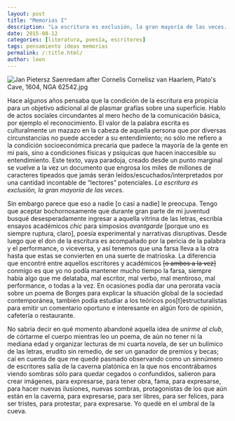 ```yaml
---
layout: post
title: "Memorias I"
description: "La escritura es exclusión, la gran mayoría de las veces... Entrada rescatada de un Tumblr que no pude rescatar."
date: 2015-08-12
categories: [literatura, poesía, escritores]
tags: pensamiento ideas memorias
permalink: /:title.html/
author: leon
---
```


![Jan Pietersz Saenredam after Cornelis Cornelisz van Haarlem, Plato's Cave, 1604, NGA 62542.jpg](https://upload.wikimedia.org/wikipedia/commons/thumb/8/85/Jan_Pietersz_Saenredam_after_Cornelis_Cornelisz_van_Haarlem%2C_Plato%27s_Cave%2C_1604%2C_NGA_62542.jpg/640px-Jan_Pietersz_Saenredam_after_Cornelis_Cornelisz_van_Haarlem%2C_Plato%27s_Cave%2C_1604%2C_NGA_62542.jpg?uselang=es)

Hace algunos años pensaba que la condición de la escritura era propicia para un objetivo adicional al de plasmar grafías sobre una superficie. Hablo de actos sociales circundantes al mero hecho de la comunicación básica, por ejemplo el reconocimiento. El valor de la palabra escrita es culturalmente un mazazo en la cabeza de aquella persona que por diversas circunstancias no puede acceder a su entendimiento; no sólo me refiero a la condición socioeconómica precaria que padece la mayoría de la gente en mi país, sino a condiciones físicas y psíquicas que hacen inaccesible su entendimiento. Este texto, vaya paradoja, creado desde un punto marginal se vuelve a la vez un documento que engrosa los miles de millones de caracteres tipeados que jamás serán leídos/escuchados/interpretados por una cantidad incontable de “lectores” potenciales. *La escritura es exclusión, la gran mayoría de las veces*.

Sin embargo parece que eso a nadie [o casi a nadie] le preocupa. Tengo que aceptar bochornosamente que durante gran parte de mi juventud busqué desesperadamente ingresar a aquella vitrina de las letras, escribía ensayos académicos *chic* para simposios *avantgarde* [porque uno es siempre ruptura, claro], poesía experimental y narrativas disruptivas. Desde luego que el don de la escritura es acompañado por la pericia de la palabra y el performance, o viceversa, y así tenemos que una farsa lleva a la otra hasta que estas se convierten en una suerte de matrioska. La diferencia que encontré entre aquellos escritores y académicos ~~[o ambos a la vez]~~ conmigo es que yo no podía mantener mucho tiempo la farsa, siempre había algo que me delataba, mal escritor, mal verbo, mal mentiroso, mal performance, o todas a la vez. En ocasiones podía dar una perorata vacía sobre un poema de Borges para explicar la situación global de la sociedad contemporánea, también podía estudiar a los teóricos pos[t]estructuralistas para emitir un comentario oportuno e interesante en algún foro de opinión, cafetería o restaurante.

No sabría decir en qué momento abandoné aquella idea de *unirme al club*, de córtarme el cuerpo mientras leo un poema, de aún no tener ni la mediana edad y organizar lecturas de mi cuarta novela, de ser un bulímico de las letras, erudito sin remedio, de ser un ganador de premios y becas; caí en cuenta de que me quedé pasmado observando como un sinnúmero de escritores salía de la caverna platónica en la que nos encontrábamos viendo sombras sólo para quedar cegados o confundidos, salieron para crear imágenes, para expresarse, para tener obra, fama, para expresarse, para hacer nuevas ilusiones, nuevas sombras, protagonistas de los que aún están en la caverna, para expresarse, para ser libres, para ser felices, para ser tristes, para protestar, para expresarse. Yo quedé en el umbral de la cueva.
